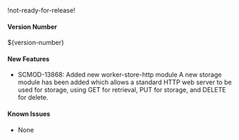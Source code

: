 !not-ready-for-release!

#### Version Number
${version-number}

#### New Features
- SCMOD-13868: Added new worker-store-http module
  A new storage module has been added which allows a standard HTTP web server to be used for storage, using GET for retrieval, PUT
  for storage, and DELETE for delete.

#### Known Issues
- None
